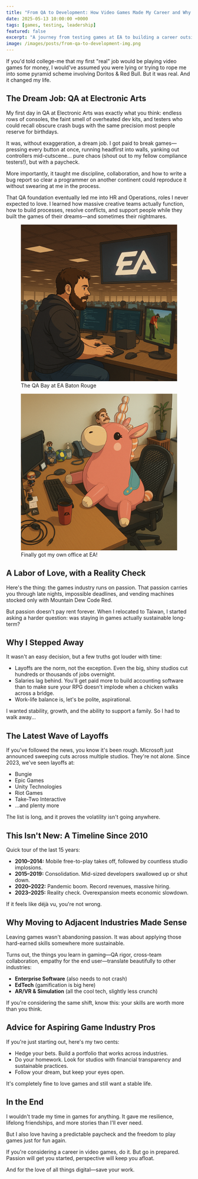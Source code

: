 ```yaml
---
title: "From QA to Development: How Video Games Made My Career and Why I Eventually Walked Away"
date: 2025-05-13 10:00:00 +0000
tags: [games, testing, leadership]
featured: false
excerpt: "A journey from testing games at EA to building a career outside the industry—and why walking away made sense."
image: /images/posts/from-qa-to-development-img.png
---
```


If you'd told college-me that my first "real" job would be playing video games for money, I would've assumed you were lying or trying to rope me into some pyramid scheme involving Doritos & Red Bull. But it was real. And it changed my life.  

## The Dream Job: QA at Electronic Arts  

My first day in QA at Electronic Arts was exactly what you think: endless rows of consoles, the faint smell of overheated dev kits, and testers who could recall obscure crash bugs with the same precision most people reserve for birthdays.  

It was, without exaggeration, a dream job. I got paid to break games—pressing every button at once, running headfirst into walls, yanking out controllers mid-cutscene... pure chaos (shout out to my fellow compliance testers!), but with a paycheck.  

More importantly, it taught me discipline, collaboration, and how to write a bug report so clear a programmer on another continent could reproduce it without swearing at me in the process.  

That QA foundation eventually led me into HR and Operations, roles I never expected to love. I learned how massive creative teams actually function, how to build processes, resolve conflicts, and support people while they built the games of their dreams—and sometimes their nightmares.  

<div class="gallery-box">
  <div class="gallery gallery-columns-2">
    <figure class="gallery__image">
      <img src="/images/posts/from-qa-to-development-img2.png" loading="lazy" alt="Electronic Arts QA Facility" />
      <figcaption class="gallery__image__caption">The QA Bay at EA Baton Rouge</figcaption>
    </figure>
    <figure class="gallery__image">
      <img src="/images/posts/from-qa-to-development-img1.png" loading="lazy" alt="Electronic Arts Office" />
      <figcaption class="gallery__image__caption">Finally got my own office at EA!</figcaption>
    </figure>
  </div>
</div>

## A Labor of Love, with a Reality Check  

Here's the thing: the games industry runs on passion. That passion carries you through late nights, impossible deadlines, and vending machines stocked only with Mountain Dew Code Red.  

But passion doesn't pay rent forever. When I relocated to Taiwan, I started asking a harder question: was staying in games actually sustainable long-term?  

## Why I Stepped Away  

It wasn't an easy decision, but a few truths got louder with time:  

- Layoffs are the norm, not the exception. Even the big, shiny studios cut hundreds or thousands of jobs overnight.  
- Salaries lag behind. You'll get paid more to build accounting software than to make sure your RPG doesn't implode when a chicken walks across a bridge.  
- Work-life balance is, let's be polite, aspirational.  

I wanted stability, growth, and the ability to support a family. So I had to walk away...  

## The Latest Wave of Layoffs  

If you've followed the news, you know it's been rough. Microsoft just announced sweeping cuts across multiple studios. They're not alone. Since 2023, we've seen layoffs at:  

- Bungie  
- Epic Games  
- Unity Technologies  
- Riot Games  
- Take-Two Interactive  
- …and plenty more  

The list is long, and it proves the volatility isn't going anywhere.  

## This Isn't New: A Timeline Since 2010  

Quick tour of the last 15 years:  

- **2010–2014:** Mobile free-to-play takes off, followed by countless studio implosions.  
- **2015–2019:** Consolidation. Mid-sized developers swallowed up or shut down.  
- **2020–2022:** Pandemic boom. Record revenues, massive hiring.  
- **2023–2025:** Reality check. Overexpansion meets economic slowdown.  

If it feels like déjà vu, you're not wrong.  

## Why Moving to Adjacent Industries Made Sense  

Leaving games wasn't abandoning passion. It was about applying those hard-earned skills somewhere more sustainable.  

Turns out, the things you learn in gaming—QA rigor, cross-team collaboration, empathy for the end user—translate beautifully to other industries:  

- **Enterprise Software** (also needs to not crash)  
- **EdTech** (gamification is big here)  
- **AR/VR & Simulation** (all the cool tech, slightly less crunch)  

If you're considering the same shift, know this: your skills are worth more than you think.  

## Advice for Aspiring Game Industry Pros  

If you're just starting out, here's my two cents:  

- Hedge your bets. Build a portfolio that works across industries.  
- Do your homework. Look for studios with financial transparency and sustainable practices.  
- Follow your dream, but keep your eyes open.  

It's completely fine to love games and still want a stable life.  

## In the End  

I wouldn't trade my time in games for anything. It gave me resilience, lifelong friendships, and more stories than I'll ever need.  

But I also love having a predictable paycheck and the freedom to play games just for fun again.  

If you're considering a career in video games, do it. But go in prepared. Passion will get you started, perspective will keep you afloat.  

And for the love of all things digital—save your work.


